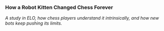 ### How a Robot Kitten Changed Chess Forever
*A study in ELO, how chess players understand it intrinsically, and how new bots keep pushing its limits.*
